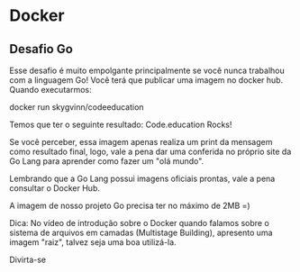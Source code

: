 # Docker

## Desafio Go

Esse desafio é muito empolgante principalmente se você nunca trabalhou com a linguagem Go!
Você terá que publicar uma imagem no docker hub. Quando executarmos:

docker run skygvinn/codeeducation

Temos que ter o seguinte resultado: Code.education Rocks!

Se você perceber, essa imagem apenas realiza um print da mensagem como resultado final, logo, vale a pena dar uma conferida no próprio site da Go Lang para aprender como fazer um "olá mundo".

Lembrando que a Go Lang possui imagens oficiais prontas, vale a pena consultar o Docker Hub.

A imagem de nosso projeto Go precisa ter no máximo de 2MB =)

Dica: No vídeo de introdução sobre o Docker quando falamos sobre o sistema de arquivos em camadas (Multistage Building), apresento uma imagem "raiz", talvez seja uma boa utilizá-la.

Divirta-se
